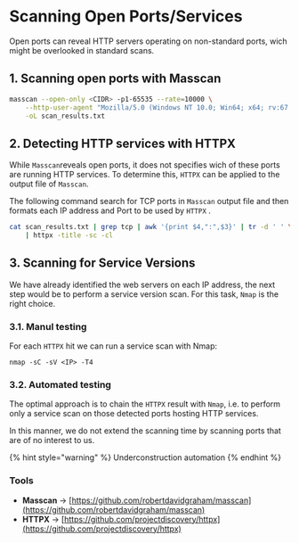 # Scanning Open Ports/Services

Open ports can reveal HTTP servers operating on non-standard ports, wich might be overlooked in standard scans.

## 1. Scanning open ports with Masscan

```bash
masscan --open-only <CIDR> -p1-65535 --rate=10000 \
    --http-user-agent "Mozilla/5.0 (Windows NT 10.0; Win64; x64; rv:67.0) Gecko/20100101 Firefox/67.0" \
    -oL scan_results.txt
```

## 2. Detecting HTTP services with HTTPX

While `Masscan`reveals open ports, it does not specifies wich of these ports are running HTTP services. To determine this, `HTTPX` can be applied to the output file of `Masscan`.

The following command search for TCP ports in `Masscan` output file and then formats each IP address and Port to be used by `HTTPX` .&#x20;

```bash
cat scan_results.txt | grep tcp | awk '{print $4,":",$3}' | tr -d ' ' \
    | httpx -title -sc -cl
```

## 3. Scanning for Service Versions

We have already identified the web servers on each IP address, the next step would be to perform a service version scan. For this task, `Nmap` is the right choice.

### 3.1. Manul testing

For each `HTTPX` hit we can run a service scan with Nmap:

```
nmap -sC -sV <IP> -T4
```

### 3.2. Automated testing

The optimal approach is to chain the `HTTPX` result with `Nmap`, i.e. to perform only a service scan on those detected ports hosting HTTP services.

In this manner, we do not extend the scanning time by scanning ports that are of no interest to us.

{% hint style="warning" %}
Underconstruction automation
{% endhint %}

### Tools

* **Masscan** -> [https://github.com/robertdavidgraham/masscan](https://github.com/robertdavidgraham/masscan)
* **HTTPX** -> [https://github.com/projectdiscovery/httpx](https://github.com/projectdiscovery/httpx)
